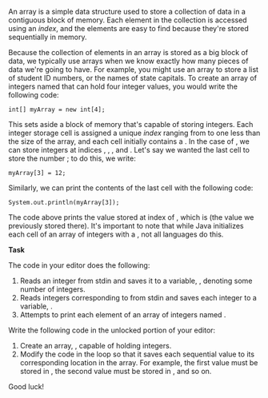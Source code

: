 

An array is a simple data structure used to store a collection of data in a contiguous block of memory. Each element in the collection is accessed using an _index_, and the elements are easy to find because they're stored sequentially in memory.

Because the collection of elements in an array is stored as a big block of data, we typically use arrays when we know exactly how many pieces of data we're going to have. For example, you might use an array to store a list of student ID numbers, or the names of state capitals. To create an array of integers named that can hold four integer values, you would write the following code:

```
int[] myArray = new int[4];
```

This sets aside a block of memory that's capable of storing integers. Each integer storage cell is assigned a unique _index_ ranging from to one less than the size of the array, and each cell initially contains a . In the case of , we can store integers at indices , , , and . Let's say we wanted the last cell to store the number ; to do this, we write:

```
myArray[3] = 12;
```

Similarly, we can print the contents of the last cell with the following code:

```
System.out.println(myArray[3]);
```

The code above prints the value stored at index of , which is (the value we previously stored there). It's important to note that while Java initializes each cell of an array of integers with a , not all languages do this.

**Task**

The code in your editor does the following:

1.  Reads an integer from stdin and saves it to a variable, , denoting some number of integers.
2.  Reads integers corresponding to from stdin and saves each integer to a variable, .
3.  Attempts to print each element of an array of integers named .

Write the following code in the unlocked portion of your editor:

1.  Create an array, , capable of holding integers.
2.  Modify the code in the loop so that it saves each sequential value to its corresponding location in the array. For example, the first value must be stored in , the second value must be stored in , and so on.

Good luck!